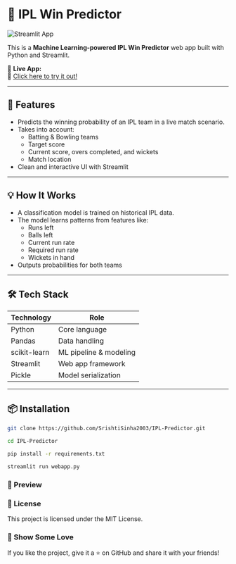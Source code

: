 # 🏏 IPL Win Predictor

![Streamlit App](https://img.shields.io/badge/Made%20With-Streamlit-blue?style=for-the-badge&logo=streamlit)

This is a **Machine Learning-powered IPL Win Predictor** web app built with Python and Streamlit.

📍 **Live App:**  
🔗 [Click here to try it out!](https://ipl-predictor-cricklytics.streamlit.app/)

---

## 🚀 Features

- Predicts the winning probability of an IPL team in a live match scenario.
- Takes into account:
  - Batting & Bowling teams
  - Target score
  - Current score, overs completed, and wickets
  - Match location
- Clean and interactive UI with Streamlit

---

## 💡 How It Works

- A classification model is trained on historical IPL data.
- The model learns patterns from features like:
  - Runs left
  - Balls left
  - Current run rate
  - Required run rate
  - Wickets in hand
- Outputs probabilities for both teams

---

## 🛠️ Tech Stack

| Technology     | Role                    |
|----------------|-------------------------|
| Python         | Core language           |
| Pandas         | Data handling            |
| scikit-learn   | ML pipeline & modeling  |
| Streamlit      | Web app framework       |
| Pickle         | Model serialization     |

---

## 📦 Installation

```bash
git clone https://github.com/SrishtiSinha2003/IPL-Predictor.git
```
```bash
cd IPL-Predictor
```
```bash
pip install -r requirements.txt
```
```bash
streamlit run webapp.py
```

### 📸 Preview
### 📄 License
This project is licensed under the MIT License.
### 🌟 Show Some Love
If you like the project, give it a ⭐ on GitHub and share it with your friends!
